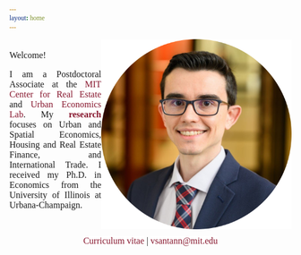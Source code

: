 ```yaml
---
layout: home
---
```


 <style>
   p.ex1 {
     max-width: 520px;
    }
 
 html * {
        font-family: Cambria,Georgia,serif; 
      }
 
 a:link, a:visited {
  background-color: white;
  color: rgb(134, 21, 44);
  text-align: center;
  text-decoration: none;
}
 
 a:hover {
   text-decoration:underline;
}
 </style>

   <img src="./files/profile_c2.png" alt="profile" style="width: 340px;" align="right" />

<p style="font-size:16px"  align="justify" class="ex1"><br>Welcome!<br/></p>

<p style="font-size:16px"  align="justify" class="ex1">
I am a Postdoctoral Associate at the <a target="_blank" rel="noopener noreferrer" href="https://mitcre.mit.edu/">MIT Center for Real Estate</a> and <a target="_blank" rel="noopener noreferrer" href="https://urbaneconomics.mit.edu">Urban Economics Lab</a>. My <strong><a class="page-link" href="/research/">research</a></strong> focuses on Urban and Spatial Economics, Housing and Real Estate Finance, and International Trade. I received my Ph.D. in Economics from the University of Illinois at Urbana-Champaign.</p><br/>

<p align="center" class="ex1"><font size="3"> <a class="page-link" target="_blank" rel="noopener noreferrer" href="/files/vpsantanna_CV.pdf"><i class="fa-regular fa-file-lines"> </i> Curriculum vitae</a> | <a href="mailto:vsantann@mit.edu"> <i class="fa-regular fa-envelope"> </i> vsantann@mit.edu</a> </font></p>

<a rel="me" href="https://econtwitter.net/@vpsantanna"></a>
